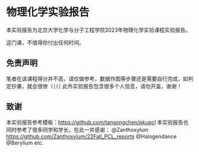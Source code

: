 # 物理化学实验报告

本实验报告为北京大学化学与分子工程学院2023年物理化学实验课程实验报告。

这门课，不值得你付出任何时间。

## 免责声明

笔者在该课程得分并不高，请仅做参考，数据作图等步骤还是需要自行完成，如判定抄袭，就会很惨（（（（
此外实验报告包含很多个人信息，请勿开盒，谢谢！

## 致谢

本实验报告参考模板：https://github.com/tansongchen/pkupcl
本实验报告也同时参考了很多同学和学长，在此一并感谢：
@Zanthoxylum https://github.com/Zanthoxylum/22Fall_PCL_reports 
@Halogendance
@Berylium
etc.
